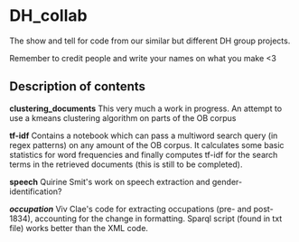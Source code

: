 # DH_collab
The show and tell for code from our similar but different DH group projects.


Remember to credit people and write your names on what you make <3

## Description of contents

**clustering_documents**
This very much a work in progress. An attempt to use a kmeans clustering algorithm on parts of the OB corpus

**tf-idf**
Contains a notebook which can pass a multiword search query (in regex patterns) on any amount of the OB corpus.
It calculates some basic statistics for word frequencies and finally computes tf-idf for the search terms in the retrieved documents (this is still to be completed).


**speech**
Quirine Smit's work on speech extraction and gender-identification?


***occupation***
Viv Clae's code for extracting occupations (pre- and post-1834), accounting for the change in formatting. Sparql script (found in txt file) works better than the XML code.
